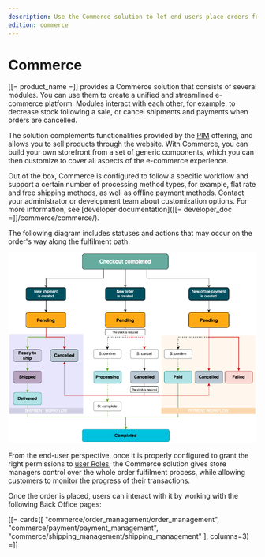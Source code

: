 ```yaml
---
description: Use the Commerce solution to let end-users place orders for products and perform actions related to payment and shipping.
edition: commerce
---
```


# Commerce

[[= product_name =]] provides a Commerce solution that consists of several modules.
You can use them to create a unified and streamlined e-commerce platform.
Modules interact with each other, for example, to decrease stock following a sale, or cancel shipments and payments when orders are cancelled.

The solution complements functionalities provided by the [PIM](products.md) offering, and allows you to sell products through the website. 
With Commerce, you can build your own storefront from a set of generic components, which you can then customize to cover all aspects of the e-commerce experience.

Out of the box, Commerce is configured to follow a specific workflow and support a certain number of processing method types, for example, flat rate and free shipping methods, as well as offline payment methods. 
Contact your administrator or development team about customization options. 
For more information, see [developer documentation]([[= developer_doc =]]/commerce/commerce/).

The following diagram includes statuses and actions that may occur on the order's way along the fulfilment path.

![Order processing workflow](img/commerce_workflow.png "Order processing workflow")

From the end-user perspective, once it is properly configured to grant the right permissions to [user Roles](../permission_management/permissions_and_users.md), the Commerce solution gives store managers control over the whole order fulfilment process, while allowing customers to monitor the progress of their transactions.

Once the order is placed, users can interact with it by working with the following Back Office pages:

[[= cards([
    "commerce/order_management/order_management",
    "commerce/payment/payment_management",
    "commerce/shipping_management/shipping_management"
], columns=3) =]] 